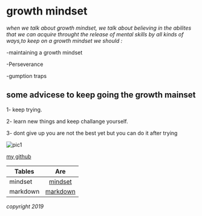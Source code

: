 # growth mindset
 *when we talk about growth mindset, we talk about believing in the abilites that we can acquire throught the release of mental skills by all kinds of ways,to keep on  a growth mindset we should :*

 -maintaining a growth mindset

 -Perseverance

  -gumption traps

## some advicese to keep going the growth mainset

1- keep trying. 

2- learn new things and keep challange yourself.

3- dont give up you are not the best yet but you can do it after trying 

![pic1](https://www.excelsior.edu/wp-content/uploads/sites/46/2017/03/Growth-Mindset-e1565799493145.png)


[my github](https://github.com/bayanmhmd)


| Tables        | Are                       |
| ------------- |:-------------------------:|      
| mindset       | [mindset](mindset.md)     |   
| markdown      | [markdown](markdown.md)  |    

 *copyright 2019*
